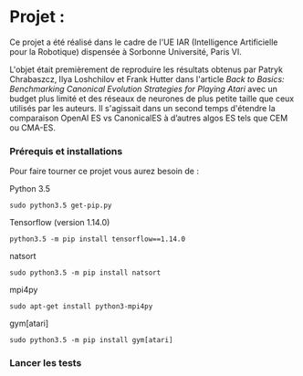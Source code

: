 # Projet : 

Ce projet a été réalisé dans le cadre de l'UE IAR (Intelligence Artificielle pour la Robotique) dispensée à Sorbonne Université, Paris VI.

L'objet était premièrement de reproduire les résultats obtenus par Patryk Chrabaszcz, Ilya Loshchilov et Frank Hutter dans l'article _Back to Basics: Benchmarking Canonical Evolution Strategies for Playing Atari_ avec un budget plus limité et des réseaux de neurones de plus petite taille que ceux utilisés par les auteurs. Il s'agissait dans un second temps d'étendre la comparaison OpenAI ES vs CanonicalES à d’autres algos ES tels que CEM ou CMA-ES.

### Prérequis et installations

Pour faire tourner ce projet vous aurez besoin de :

Python 3.5

```
sudo python3.5 get-pip.py
```
Tensorflow (version 1.14.0)
```
python3.5 -m pip install tensorflow==1.14.0
```
natsort
```
sudo python3.5 -m pip install natsort
```
mpi4py
```
sudo apt-get install python3-mpi4py
```
gym[atari]
```
sudo python3.5 -m pip install gym[atari]
```

### Lancer les tests


